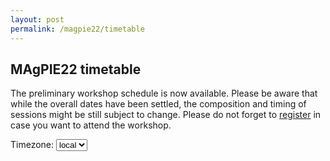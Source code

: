 ```yaml
---
layout: post
permalink: /magpie22/timetable
---
```



<link href='https://cdn.jsdelivr.net/npm/fullcalendar@5.3.1/main.min.css' rel='stylesheet' />
<script src='https://cdn.jsdelivr.net/npm/fullcalendar@5.3.1/main.min.js'></script>


<script>

  document.addEventListener('DOMContentLoaded', function() {
    var initialTimeZone = 'local';
    var timeZoneSelectorEl = document.getElementById('timezone-selector');
    var loadingEl = document.getElementById('loading');
    var calendarEl = document.getElementById('calendar');

    var calendar = new FullCalendar.Calendar(calendarEl, {
      timeZone: initialTimeZone,
      contentHeight: 700,
      initialView: 'listYear',
      initialDate: '2022-03-04',
      headerToolbar: '',
      navLinks: true, // can click day/week names to navigate views
      editable: false,
      selectable: true,
      eventLimit: true,
      events: "../../../../calendar-data/index.htm",
      eventTimeFormat: { hour: 'numeric', minute: '2-digit', timeZoneName: 'short' },
    });

    calendar.render();

    // when the timezone selector changes, dynamically change the calendar option
    timeZoneSelectorEl.addEventListener('change', function() {
      calendar.setOption('timeZone', this.value);
    });
  });

</script>

## MAgPIE22 timetable

The preliminary workshop schedule is now available. Please be aware that while the overall dates have been settled, the composition and timing of sessions might be still subject to change. Please do not forget to [register] in case you want to attend the workshop.

<div style="padding:0 0 15px 0;">
    Timezone:
    <select id='timezone-selector'>
      <option value='local'>local</option>
      <option value='UTC'>UTC</option>
    </select>
</div>


<div id="calendar"></div>

[register]:registration/register
